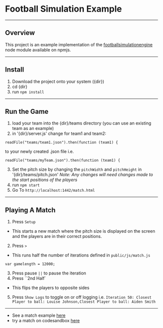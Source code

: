 # Football Simulation Example
---
## Overview
This project is an example implementation of the [footballsimulationengine](https://www.npmjs.com/package/footballsimulationengine) node module available on npmjs.

---
## Install
1. Download the project onto your system ({dir})
2. cd {dir}
3. run ``npm install``
---
## Run the Game
1. load your team into the {dir}/teams directory (you can use an existing team as an example)
2. in '{dir}/server.js' change for team1 and team2:
```
readFile("teams/team1.json").then(function (team1) {
```
to your newly created .json file i.e.
```
readFile("teams/myTeam.json").then(function (team1) {
```
3. Set the pitch size by changing the ``pitchWidth`` and ``pitchHeight`` in '{dir}/teams/pitch.json'
*Note: Any changes will need changes made to the start positions of the players*
4. run ``npm start``
5. Go To ``http://localhost:1442/match.html``
---
## Playing A Match
1. Press ``Setup``
- This starts a new match where the pitch size is displayed on the screen and the players are in their correct positions.
2. Press ``>``
- This runs half the number of iterations defined in `public/js/match.js`
```
var gamelength = 12000;
```
3. Press pause ``||`` to pause the iteration
4. Press ``2nd Half`
- This flips the players to opposite sides
5. Press ``Show Logs`` to toggle on or off logging
i.e. `Iteration 50: Closest Player to ball: Louise Johnson,Closest Player to ball: Aiden Smith`

---
* See a match example [here](https://www.youtube.com/watch?v=ZuMKhEpWPEI)
* try a match on codesandbox [here](https://codesandbox.io/s/github/GallagherAiden/footballsimulationexample)
